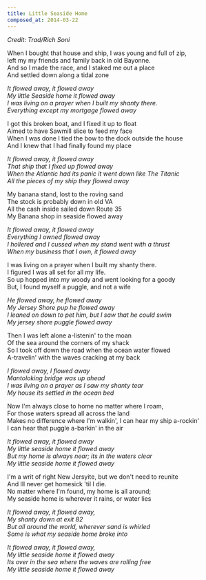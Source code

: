 ```yaml
---
title: Little Seaside Home
composed_at: 2014-03-22
---
```


*Credit: Trad/Rich Soni*

When I bought that house and ship, I was young and full of zip,  
left my my friends and family back in old Bayonne.  
And so I made the race, and I staked me out a place  
And settled down along a tidal zone  

*It flowed away, it flowed away*  
*My little Seaside home it flowed away*  
*I was living on a prayer when I built my shanty there.*  
*Everything except my mortgage flowed away*  

I got this broken boat, and I fixed it up to float  
Aimed to have Sawmill slice to feed my face  
When I was done I tied the bow to the dock outside the house  
And I knew that I had finally found my place  

*It flowed away, it flowed away*  
*That ship that I fixed up flowed away*  
*When the Atlantic had its panic it went down like The Titanic*  
*All the pieces of my ship they flowed away*  

My banana stand, lost to the roving sand  
The stock is probably down in old VA  
All the cash inside sailed down Route 35  
My Banana  shop in seaside flowed away  

*It flowed away, it flowed away*  
*Everything I owned flowed away*  
*I hollered and I cussed when my stand went with a thrust*  
*When my business that I own, it flowed away*  

I was living on a prayer when I built my shanty there.  
I figured I was all set for all my life.  
So up hopped into my woody and went looking for a goody  
But, I found myself a puggle, and not a wife  

*He flowed away, he flowed away*  
*My Jersey Shore pup he flowed away*  
*I leaned on down to pet him, but I saw that he could swim*  
*My jersey shore puggle flowed away*  

Then I was left alone a-listenin' to the moan  
Of the sea around the corners of my shack  
So I took off down the road when the ocean water flowed  
A-travelin' with the waves cracking at my back  

*I flowed away, I flowed away*  
*Mantoloking bridge was up ahead*  
*I was living on a prayer as I saw my shanty tear*  
*My house its settled in the ocean bed*  

Now I'm always close to home no matter where I roam,  
For those waters spread all across the land  
Makes no difference where I'm walkin', I can hear my ship a-rockin'  
I can hear that puggle a-barkin' in the air  

*It flowed away,  it flowed away*  
*My little seaside home it flowed away*  
*But my home is always near; its in the waters clear*  
*My little seaside home it flowed away*  

I'm a writ of right New Jersyite, but we don't need to reunite   
And Ill never get homesick 'til I die.  
No matter where I'm found, my home is all around;  
My seaside home is wherever it rains, or water lies  

*It flowed away, it flowed away,*  
*My shanty down at exit 82*  
*But all around the world, wherever sand is whirled*  
*Some is what my seaside home broke into*  

*It flowed away, it flowed away,*  
*My little seaside home it flowed away*  
*Its over in the sea where the waves are rolling free*  
*My little seaside home it flowed away*  

